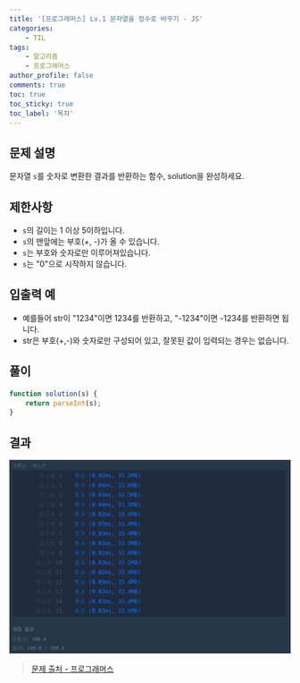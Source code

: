```yaml
---
title: '[프로그래머스] Lv.1 문자열을 정수로 바꾸기 - JS'
categories:
    - TIL
tags:
    - 알고리즘
    - 프로그래머스
author_profile: false
comments: true
toc: true
toc_sticky: true
toc_label: '목차'
---
```


## 문제 설명

문자열 `s`를 숫자로 변환한 결과를 반환하는 함수, solution을 완성하세요.

## 제한사항

-   `s`의 길이는 1 이상 5이하입니다.
-   `s`의 맨앞에는 부호(+, -)가 올 수 있습니다.
-   `s`는 부호와 숫자로만 이루어져있습니다.
-   `s`는 "0"으로 시작하지 않습니다.

## 입출력 예

-   예를들어 str이 "1234"이면 1234를 반환하고, "-1234"이면 -1234를 반환하면 됩니다.
-   str은 부호(+,-)와 숫자로만 구성되어 있고, 잘못된 값이 입력되는 경우는 없습니다.

## 풀이

```javascript
function solution(s) {
    return parseInt(s);
}
```

## 결과

![result](/assets/images/2023/08/21/algorithm-09-result.png)

> [문제 출처 - 프로그래머스](https://school.programmers.co.kr/learn/courses/30/lessons/12925)
